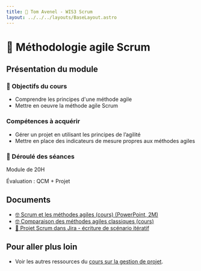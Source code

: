 ```yaml
---
title: 🤼 Tom Avenel - WIS3 Scrum
layout: ../../../layouts/BaseLayout.astro
---
```


# 🤼 Méthodologie agile Scrum

## Présentation du module

### 🎯 Objectifs du cours

- Comprendre les principes d'une méthode agile
- Mettre en oeuvre la méthode agile Scrum

### Compétences à acquérir

- Gérer un projet en utilisant les principes de l’agilité
- Mettre en place des indicateurs de mesure propres aux méthodes agiles

### 📅 Déroulé des séances

Module de 20H

Évaluation : QCM + Projet

## Documents

- [🤓 Scrum et les méthodes agiles (cours) (PowerPoint, 2M)](/cours/scrum.pptx)
- [🤓 Comparaison des méthodes agiles classiques (cours)](/cours/gestion-projet/agile/comparaisons-agile)
- [📌 Projet Scrum dans Jira - écriture de scénario itératif](/cours/gestion-projet/agile/projet_jira)

## Pour aller plus loin

- Voir les autres ressources du [cours sur la gestion de projet](/cours/gestion-projet).

